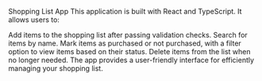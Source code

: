 Shopping List App
This application is built with React and TypeScript. It allows users to:

Add items to the shopping list after passing validation checks.
Search for items by name.
Mark items as purchased or not purchased, with a filter option to view items based on their status.
Delete items from the list when no longer needed.
The app provides a user-friendly interface for efficiently managing your shopping list.
